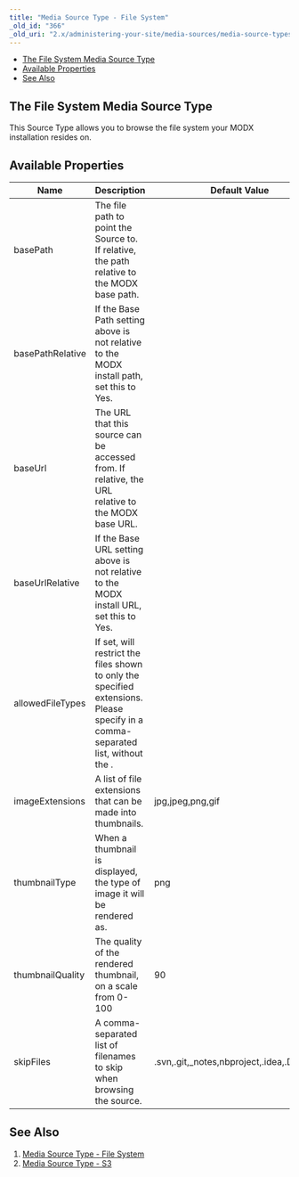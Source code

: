 ```yaml
---
title: "Media Source Type - File System"
_old_id: "366"
_old_uri: "2.x/administering-your-site/media-sources/media-source-types/media-source-type-file-system"
---
```


- [The File System Media Source Type](#MediaSourceType-FileSystem-TheFileSystemMediaSourceType)
- [Available Properties](#MediaSourceType-FileSystem-AvailableProperties)
- [See Also](#MediaSourceType-FileSystem-SeeAlso)



## The File System Media Source Type

This Source Type allows you to browse the file system your MODX installation resides on.

## Available Properties

| Name | Description | Default Value |
|------|-------------|---------------|
| basePath | The file path to point the Source to. If relative, the path relative to the MODX base path. |
| basePathRelative | If the Base Path setting above is not relative to the MODX install path, set this to Yes. |
| baseUrl | The URL that this source can be accessed from. If relative, the URL relative to the MODX base URL. |
| baseUrlRelative | If the Base URL setting above is not relative to the MODX install URL, set this to Yes. |
| allowedFileTypes | If set, will restrict the files shown to only the specified extensions. Please specify in a comma-separated list, without the . |  |
| imageExtensions | A list of file extensions that can be made into thumbnails. | jpg,jpeg,png,gif |
| thumbnailType | When a thumbnail is displayed, the type of image it will be rendered as. | png |
| thumbnailQuality | The quality of the rendered thumbnail, on a scale from 0-100 | 90 |
| skipFiles | A comma-separated list of filenames to skip when browsing the source. | .svn,.git,\_notes,nbproject,.idea,.DS\_Store |
## See Also

1. [Media Source Type - File System](administering-your-site/media-sources/media-source-types/media-source-type-file-system)
2. [Media Source Type - S3](administering-your-site/media-sources/media-source-types/media-source-type-s3)